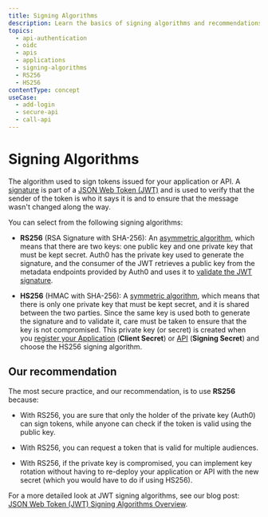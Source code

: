 ```yaml
---
title: Signing Algorithms
description: Learn the basics of signing algorithms and recommendations for configuring them in the Auth0 Dashboard.
topics:
  - api-authentication
  - oidc
  - apis
  - applications
  - signing-algorithms
  - RS256
  - HS256
contentType: concept
useCase:
  - add-login
  - secure-api
  - call-api
---
```

# Signing Algorithms

The algorithm used to sign tokens issued for your application or API. A [signature](/tokens/references/jwt-structure#signature) is part of a [JSON Web Token (JWT)](/tokens/concepts/jwts) and is used to verify that the sender of the token is who it says it is and to ensure that the message wasn't changed along the way.

You can select from the following signing algorithms:

- **RS256** (RSA Signature with SHA-256): An [asymmetric algorithm](https://en.wikipedia.org/wiki/Public-key_cryptography), which means that there are two keys: one public key and one private key that must be kept secret. Auth0 has the private key used to generate the signature, and the consumer of the JWT retrieves a public key from the metadata endpoints provided by Auth0 and uses it to [validate the JWT signature](/tokens/guides/validate-jwts).

- **HS256** (HMAC with SHA-256): A [symmetric algorithm](https://en.wikipedia.org/wiki/Symmetric-key_algorithm), which means that there is only one private key that must be kept secret, and it is shared between the two parties. Since the same key is used both to generate the signature and to validate it, care must be taken to ensure that the key is not compromised. This private key (or secret) is created when you [register your Application](/getting-started/set-up-app) (**Client Secret**) or [API](/getting-started/set-up-api) (**Signing Secret**) and choose the HS256 signing algorithm.

## Our recommendation

The most secure practice, and our recommendation, is to use **RS256** because:

- With RS256, you are sure that only the holder of the private key (Auth0) can sign tokens, while anyone can check if the token is valid using the public key.

- With RS256, you can request a token that is valid for multiple audiences.

- With RS256, if the private key is compromised, you can implement key rotation without having to re-deploy your application or API with the new secret (which you would have to do if using HS256).

For a more detailed look at JWT signing algorithms, see our blog post: [JSON Web Token (JWT) Signing Algorithms Overview](https://auth0.com/blog/json-web-token-signing-algorithms-overview/).

